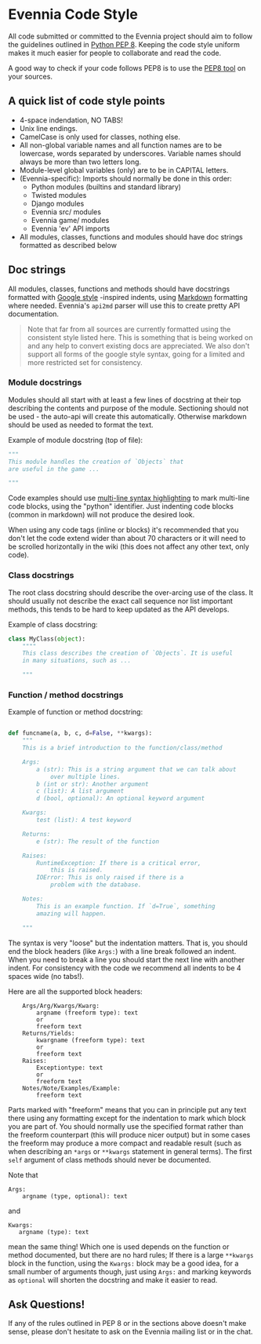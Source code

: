 # Evennia Code Style

All code submitted or committed to the Evennia project should aim to
follow the guidelines outlined in [Python PEP 8][pep8]. Keeping the code style
uniform makes it much easier for people to collaborate and read the
code.

A good way to check if your code follows PEP8 is to use the [PEP8 tool][pep8tool]
on your sources.

## A quick list of code style points

 * 4-space indendation, NO TABS!
 * Unix line endings.
 * CamelCase is only used for classes, nothing else.
 * All non-global variable names and all function names are to be
   lowercase, words separated by underscores. Variable names should
   always be more than two letters long.
 * Module-level global variables (only) are to be in CAPITAL letters.
 * (Evennia-specific): Imports should normally be done in this order:
   - Python modules (builtins and standard library)
   - Twisted modules
   - Django modules
   - Evennia src/ modules
   - Evennia game/ modules
   - Evennia 'ev' API imports
 * All modules, classes, functions and modules should have doc
   strings formatted as described below

## Doc strings

All modules, classes, functions and methods should have docstrings
formatted with [Google style][googlestyle] -inspired indents, using
[Markdown][githubmarkdown] formatting where needed. Evennia's `api2md`
parser will use this to create pretty API documentation.

> Note that far from all sources are currently formatted using the
> consistent style listed here. This is something that is being
> worked on and any help to convert existing docs are appreciated.
> We also don't support all forms of the google style syntax, going
> for a limited and more restricted set for consistency.

### Module docstrings

Modules should all start with at least a few lines of docstring at
their top describing the contents and purpose of the module.
Sectioning should not be used - the auto-api will create this
automatically. Otherwise markdown should be used as needed to format
the text.

Example of module docstring (top of file):

```python
"""
This module handles the creation of `Objects` that
are useful in the game ...

"""
```

Code examples should use [multi-line syntax highlighting][markdown-hilight]
to mark multi-line code blocks, using the "python" identifier. Just
indenting code blocks (common in markdown) will not produce the
desired look.

When using any code tags (inline or blocks) it's recommended that you
don't let the code extend wider than about 70 characters or it will
need to be scrolled horizontally in the wiki (this does not affect any
other text, only code).

### Class docstrings

The root class docstring should describe the over-arcing use of the
class. It should usually not describe the exact call sequence nor list
important methods, this tends to be hard to keep updated as the API
develops.

Example of class docstring:

```python
class MyClass(object):
    """"
    This class describes the creation of `Objects`. It is useful
    in many situations, such as ...

    """
```

### Function / method docstrings

Example of function or method docstring:

```python

def funcname(a, b, c, d=False, **kwargs):
    """
    This is a brief introduction to the function/class/method

    Args:
        a (str): This is a string argument that we can talk about
            over multiple lines.
        b (int or str): Another argument
        c (list): A list argument
        d (bool, optional): An optional keyword argument

    Kwargs:
        test (list): A test keyword

    Returns:
        e (str): The result of the function

    Raises:
        RuntimeException: If there is a critical error,
            this is raised.
        IOError: This is only raised if there is a
            problem with the database.

    Notes:
        This is an example function. If `d=True`, something
        amazing will happen.

    """
```

The syntax is very "loose" but the indentation matters. That is, you
should end the block headers (like `Args:`) with a line break followed
an indent. When you need to break a line you should start the next line
with another indent. For consistency with the code we recommend all
indents to be 4 spaces wide (no tabs!).

Here are all the supported block headers:

```
    Args/Arg/Kwargs/Kwarg:
        argname (freeform type): text
        or
        freeform text
    Returns/Yields:
        kwargname (freeform type): text
        or
        freeform text
    Raises:
        Exceptiontype: text
        or
        freeform text
    Notes/Note/Examples/Example:
        freeform text
```

Parts marked with "freeform" means that you can in principle put any
text there using any formatting except for the indentation to mark
which block you are part of. You should normally use the specified
format rather than the freeform counterpart (this will produce nicer
output) but in some cases the freeform may produce a more compact and
readable result (such as when describing an `*args` or `**kwargs`
statement in general terms). The first `self` argument of class methods
should never be documented. 

Note that

```
Args:
    argname (type, optional): text
```

and

```
Kwargs:
   argname (type): text
```

mean the same thing! Which one is used depends on the function or
method documented, but there are no hard rules; If there is a large
`**kwargs` block in the function, using the `Kwargs:` block may be a
good idea, for a small number of arguments though, just using `Args:`
and marking keywords as `optional` will shorten the docstring and make
it easier to read.


## Ask Questions!

If any of the rules outlined in PEP 8 or in the sections above doesn't
make sense, please don't hesitate to ask on the Evennia mailing list
or in the chat.


[pep8]: http://www.python.org/dev/peps/pep-0008
[pep8tool]: https://pypi.python.org/pypi/pep8
[googlestyle]: http://google-styleguide.googlecode.com/svn/trunk/pyguide.html?showone=Comments#Comments
[githubmarkdown]: https://help.github.com/articles/github-flavored-markdown/
[markdown-hilight]: https://help.github.com/articles/github-flavored-markdown/#syntax-highlighting
